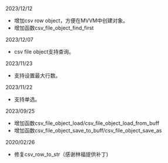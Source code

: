 2023/12/12
  * 增加csv row object，方便在MVVM中创建对象。
  * 增加函数csv\_file\_object\_find\_first

2023/12/07
  * csv file object支持查询。

2023/11/23
  * 支持设置最大行数。

2023/11/22
  * 支持单选。

2023/09/25
  * 增加函数csv\_file\_object\_load/csv\_file\_object\_load\_from\_buff
  * 增加函数csv\_file\_object\_save\_to\_buff/csv\_file\_object\_save\_as

2020/02/26
 * 修复csv\_row\_to\_str（感谢林福提供补丁)

